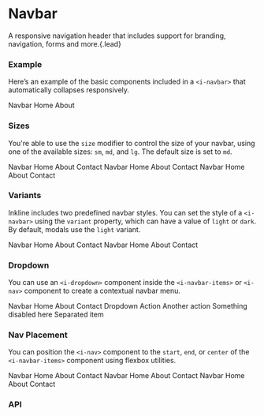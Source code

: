 # Navbar
A responsive navigation header that includes support for branding, navigation, forms and more.{.lead}

### Example
Here’s an example of the basic components included in a  `<i-navbar>` that automatically collapses responsively.

<i-code-preview title="Navbar Example" link="https://github.com/inkline/inkline/tree/master/src/components/Navbar">

<i-navbar>
    <i-navbar-brand :to="{ name: 'index' }">Navbar</i-navbar-brand>
    <i-navbar-items>
        <i-nav>
            <i-nav-item :to="{ name: 'index' }">Home</i-nav-item>
            <i-nav-item :to="{ name: 'index' }">About</i-nav-item>
        </i-nav>
        <i-nav>
            <i-input placeholder="Type something.." class="_margin-right-1" />
            <i-button variant="primary">
                <font-awesome-icon icon="search" />
            </i-button>
        </i-nav>
    </i-navbar-items>
</i-navbar>

<template slot="html">

~~~html
<i-navbar>
    <i-navbar-brand :to="{ name: 'index' }">Navbar</i-navbar-brand>
    <i-navbar-items>
        <i-nav>
            <i-nav-item :to="{ name: 'index' }">Home</i-nav-item>
            <i-nav-item :to="{ name: 'about' }">About</i-nav-item>
        </i-nav>
        <i-nav>
            <i-input placeholder="Type something.." class="_margin-right-1" />
            <i-button variant="primary">Search</i-button>
        </i-nav>
    </i-navbar-items>
</i-navbar>
~~~

</template>
</i-code-preview>

### Sizes
You're able to use the `size` modifier to control the size of your navbar, using one of the available sizes: `sm`, `md`, and `lg`. 
The default size is set to `md`.

<i-code-preview title="Navbar Sizes" link="https://github.com/inkline/inkline/tree/master/src/components/Navbar">

<i-navbar size="sm" class="_margin-bottom-1">
    <i-navbar-brand :to="{ name: 'index' }">Navbar</i-navbar-brand>
    <i-navbar-items>
        <i-nav>
            <i-nav-item :to="{ name: 'index' }">Home</i-nav-item>
            <i-nav-item :to="{ name: 'index' }">About</i-nav-item>
            <i-nav-item :to="{ name: 'index' }">Contact</i-nav-item>
        </i-nav>
    </i-navbar-items>
</i-navbar>

<i-navbar size="md" class="_margin-bottom-1">
    <i-navbar-brand :to="{ name: 'index' }">Navbar</i-navbar-brand>
    <i-navbar-items>
        <i-nav>
            <i-nav-item :to="{ name: 'index' }">Home</i-nav-item>
            <i-nav-item :to="{ name: 'index' }">About</i-nav-item>
            <i-nav-item :to="{ name: 'index' }">Contact</i-nav-item>
        </i-nav>
    </i-navbar-items>
</i-navbar>

<i-navbar size="lg">
    <i-navbar-brand :to="{ name: 'index' }">Navbar</i-navbar-brand>
    <i-navbar-items>
        <i-nav>
            <i-nav-item :to="{ name: 'index' }">Home</i-nav-item>
            <i-nav-item :to="{ name: 'index' }">About</i-nav-item>
            <i-nav-item :to="{ name: 'index' }">Contact</i-nav-item>
        </i-nav>
    </i-navbar-items>
</i-navbar>


<template slot="html">

~~~html
<i-navbar size="sm">
    <i-navbar-brand :to="{ name: 'index' }">Navbar</i-navbar-brand>
    <i-navbar-items>
        <i-nav>
            <i-nav-item :to="{ name: 'index' }">Home</i-nav-item>
            <i-nav-item :to="{ name: 'about' }">About</i-nav-item>
            <i-nav-item :to="{ name: 'contact' }">Contact</i-nav-item>
        </i-nav>
    </i-navbar-items>
</i-navbar>
~~~
~~~html
<i-navbar size="md">
    <i-navbar-brand :to="{ name: 'index' }">Navbar</i-navbar-brand>
    <i-navbar-items>
        <i-nav>
            <i-nav-item :to="{ name: 'index' }">Home</i-nav-item>
            <i-nav-item :to="{ name: 'about' }">About</i-nav-item>
            <i-nav-item :to="{ name: 'contact' }">Contact</i-nav-item>
        </i-nav>
    </i-navbar-items>
</i-navbar>
~~~
~~~html
<i-navbar size="lg">
    <i-navbar-brand :to="{ name: 'index' }">Navbar</i-navbar-brand>
    <i-navbar-items>
        <i-nav>
            <i-nav-item :to="{ name: 'index' }">Home</i-nav-item>
            <i-nav-item :to="{ name: 'about' }">About</i-nav-item>
            <i-nav-item :to="{ name: 'contact' }">Contact</i-nav-item>
        </i-nav>
    </i-navbar-items>
</i-navbar>
~~~

</template>
</i-code-preview>

### Variants
Inkline includes two predefined navbar styles. You can set the style of a `<i-navbar>` using the `variant` property, which can have a value of `light` or `dark`. By default, modals use the `light` variant.

<i-code-preview title="Navbar Variants" link="https://github.com/inkline/inkline/tree/master/src/components/Navbar">

<i-navbar variant="light" class="_margin-bottom-1">
    <i-navbar-brand :to="{ name: 'index' }">Navbar</i-navbar-brand>
    <i-navbar-items>
        <i-nav>
            <i-nav-item :to="{ name: 'index' }">Home</i-nav-item>
            <i-nav-item :to="{ name: 'index' }">About</i-nav-item>
            <i-nav-item :to="{ name: 'index' }">Contact</i-nav-item>
        </i-nav>
    </i-navbar-items>
</i-navbar>

<i-navbar variant="dark">
    <i-navbar-brand :to="{ name: 'index' }">Navbar</i-navbar-brand>
    <i-navbar-items>
        <i-nav>
            <i-nav-item :to="{ name: 'index' }">Home</i-nav-item>
            <i-nav-item :to="{ name: 'index' }">About</i-nav-item>
            <i-nav-item :to="{ name: 'index' }">Contact</i-nav-item>
        </i-nav>
    </i-navbar-items>
</i-navbar>

<template slot="html">

~~~html
<i-navbar variant="light">
    <i-navbar-brand :to="{ name: 'index' }">Navbar</i-navbar-brand>
    <i-navbar-items>
        <i-nav>
            <i-nav-item :to="{ name: 'index' }">Home</i-nav-item>
            <i-nav-item :to="{ name: 'about' }">About</i-nav-item>
            <i-nav-item :to="{ name: 'contact' }">Contact</i-nav-item>
        </i-nav>
    </i-navbar-items>
</i-navbar>
~~~
~~~html
<i-navbar variant="dark">
    <i-navbar-brand :to="{ name: 'index' }">Navbar</i-navbar-brand>
    <i-navbar-items>
        <i-nav>
            <i-nav-item :to="{ name: 'index' }">Home</i-nav-item>
            <i-nav-item :to="{ name: 'about' }">About</i-nav-item>
            <i-nav-item :to="{ name: 'contact' }">Contact</i-nav-item>
        </i-nav>
    </i-navbar-items>
</i-navbar>
~~~

</template>
</i-code-preview>

### Dropdown
You can use an `<i-dropdown>` component inside the `<i-navbar-items>` or `<i-nav>` component to create a contextual navbar menu. 

<i-code-preview title="Navbar Dropdown" link="https://github.com/inkline/inkline/tree/master/src/components/Navbar">

<i-navbar>
    <i-navbar-brand :to="{ name: 'index' }">Navbar</i-navbar-brand>
    <i-navbar-items>
        <i-nav>
            <i-nav-item :to="{ name: 'index' }">Home</i-nav-item>
            <i-nav-item :to="{ name: 'index' }">About</i-nav-item>
            <i-nav-item :to="{ name: 'index' }">Contact</i-nav-item>
        </i-nav>
        <i-nav>
            <i-dropdown placement="bottom-end" class="_margin-bottom-0">
                <i-button variant="primary">Dropdown</i-button>
                <i-dropdown-menu>
                    <i-dropdown-item href>Action</i-dropdown-item>
                    <i-dropdown-item href>Another action</i-dropdown-item>
                    <i-dropdown-item href disabled>Something disabled here</i-dropdown-item>
                    <i-dropdown-divider />
                    <i-dropdown-item>Separated item</i-dropdown-item>
                </i-dropdown-menu>
            </i-dropdown>
        </i-nav>
    </i-navbar-items>
</i-navbar>

<template slot="html">

~~~html
<i-navbar>
    <i-navbar-brand :to="{ name: 'index' }">Navbar</i-navbar-brand>
    <i-navbar-items>
        <i-nav>
            <i-nav-item :to="{ name: 'index' }">Home</i-nav-item>
            <i-nav-item :to="{ name: 'about' }">About</i-nav-item>
            <i-nav-item :to="{ name: 'contact' }">Contact</i-nav-item>
        </i-nav>
        <i-nav>
            <i-dropdown placement="bottom-end">
                <i-button variant="primary">Dropdown</i-button>
                <i-dropdown-menu>
                    <i-dropdown-item href>Action</i-dropdown-item>
                    <i-dropdown-item href>Another action</i-dropdown-item>
                    <i-dropdown-item href disabled>Something disabled here</i-dropdown-item>
                    <i-dropdown-divider />
                    <i-dropdown-item>Separated item</i-dropdown-item>
                </i-dropdown-menu>
            </i-dropdown>
        </i-nav>
    </i-navbar-items>
</i-navbar>
~~~

</template>
</i-code-preview>

### Nav Placement
You can position the `<i-nav>` component to the `start`, `end`, or `center` of the `<i-navbar-items>` component using flexbox utilities.

<i-code-preview title="Navbar Nav Placement" link="https://github.com/inkline/inkline/tree/master/src/components/Navbar">

<i-navbar class="_margin-bottom-1">
    <i-navbar-brand :to="{ name: 'index' }">Navbar</i-navbar-brand>
    <i-navbar-items class="_justify-content-start">
        <i-nav>
            <i-nav-item :to="{ name: 'index' }">Home</i-nav-item>
            <i-nav-item :to="{ name: 'index' }">About</i-nav-item>
            <i-nav-item :to="{ name: 'index' }">Contact</i-nav-item>
        </i-nav>
    </i-navbar-items>
</i-navbar>


<i-navbar class="_margin-bottom-1">
    <i-navbar-brand :to="{ name: 'index' }">Navbar</i-navbar-brand>
    <i-navbar-items class="_justify-content-center">
        <i-nav>
            <i-nav-item :to="{ name: 'index' }">Home</i-nav-item>
            <i-nav-item :to="{ name: 'index' }">About</i-nav-item>
            <i-nav-item :to="{ name: 'index' }">Contact</i-nav-item>
        </i-nav>
    </i-navbar-items>
</i-navbar>

<i-navbar>
    <i-navbar-brand :to="{ name: 'index' }">Navbar</i-navbar-brand>
    <i-navbar-items class="_justify-content-end">
        <i-nav>
            <i-nav-item :to="{ name: 'index' }">Home</i-nav-item>
            <i-nav-item :to="{ name: 'index' }">About</i-nav-item>
            <i-nav-item :to="{ name: 'index' }">Contact</i-nav-item>
        </i-nav>
    </i-navbar-items>
</i-navbar>

<template slot="html">

~~~html

<i-navbar>
    <i-navbar-brand :to="{ name: 'index' }">Navbar</i-navbar-brand>
    <i-navbar-items class="_justify-content-start">
        <i-nav>
            <i-nav-item :to="{ name: 'index' }">Home</i-nav-item>
            <i-nav-item :to="{ name: 'about' }">About</i-nav-item>
            <i-nav-item :to="{ name: 'contact' }">Contact</i-nav-item>
        </i-nav>
    </i-navbar-items>
</i-navbar>
~~~
~~~html
<i-navbar>
    <i-navbar-brand :to="{ name: 'index' }">Navbar</i-navbar-brand>
    <i-navbar-items class="_justify-content-center">
        <i-nav>
            <i-nav-item :to="{ name: 'index' }">Home</i-nav-item>
            <i-nav-item :to="{ name: 'about' }">About</i-nav-item>
            <i-nav-item :to="{ name: 'contact' }">Contact</i-nav-item>
        </i-nav>
    </i-navbar-items>
</i-navbar>
~~~
~~~html
<i-navbar>
    <i-navbar-brand :to="{ name: 'index' }">Navbar</i-navbar-brand>
    <i-navbar-items class="_justify-content-end">
        <i-nav>
            <i-nav-item :to="{ name: 'index' }">Home</i-nav-item>
            <i-nav-item :to="{ name: 'about' }">About</i-nav-item>
            <i-nav-item :to="{ name: 'contact' }">Contact</i-nav-item>
        </i-nav>
    </i-navbar-items>
</i-navbar>
~~~

</template>
</i-code-preview>


### API

<i-api-preview title="Navbar API" markup="i-navbar" expanded link="https://github.com/inkline/inkline/tree/master/src/components/Navbar">
    <template slot="props">
        <table class="table -bordered">
            <thead>
                <tr>
                    <th>Property</th>
                    <th>Description</th>
                    <th>Type</th>
                    <th>Accepted</th>
                    <th>Default</th>
                </tr>
            </thead>
            <tbody>
                <tr>
                    <td>fluid</td>
                    <td>Sets the <code>IContainer</code> wrapping the navbars's content as fluid.</td>
                    <td><code>Boolean</code></td>
                    <td><code>true</code>, <code>false</code></td>
                    <td><code>false</code></td>
                </tr>
                <tr>
                    <td>size</td>
                    <td>Sets the size of the navbar component.</td>
                    <td><code>String</code></td>
                    <td><code>sm</code>, <code>md</code>, <code>lg</code></td>
                    <td><code>md</code></td>
                </tr>
                <tr>
                    <td>variant</td>
                    <td>Sets the color variant of the navbar component.</td>
                    <td><code>String</code></td>
                    <td><code>light</code>, <code>dark</code></td>
                    <td><code>light</code></td>
                </tr>
            </tbody>
        </table>
    </template>
    <template slot="slots">
        <table class="table -bordered _margin-bottom-0">
            <thead>
                <tr>
                    <th>Name</th>
                    <th>Description</th>
                </tr>
            </thead>
            <tbody>
                <tr>
                    <td>default</td>
                    <td>Slot for navbar component default content.</td>
                </tr>
            </tbody>
        </table>
    </template>
</i-api-preview>

<i-api-preview title="Navbar Brand API" markup="i-navbar-brand" default-active="slots" expanded link="https://github.com/inkline/inkline/tree/master/src/components/NavbarBrand">
    <template slot="slots">
        <table class="table -bordered _margin-bottom-0">
            <thead>
                <tr>
                    <th>Name</th>
                    <th>Description</th>
                </tr>
            </thead>
            <tbody>
                <tr>
                    <td>default</td>
                    <td>Slot for navbar brand component default content.</td>
                </tr>
            </tbody>
        </table>
    </template>
</i-api-preview>

<i-api-preview title="Navbar Items API" markup="i-navbar-items" default-active="slots" expanded link="https://github.com/inkline/inkline/tree/master/src/components/NavbarItems">
    <template slot="slots">
        <table class="table -bordered _margin-bottom-0">
            <thead>
                <tr>
                    <th>Name</th>
                    <th>Description</th>
                </tr>
            </thead>
            <tbody>
                <tr>
                    <td>default</td>
                    <td>Slot for navbar items component default content.</td>
                </tr>
            </tbody>
        </table>
    </template>
</i-api-preview>
